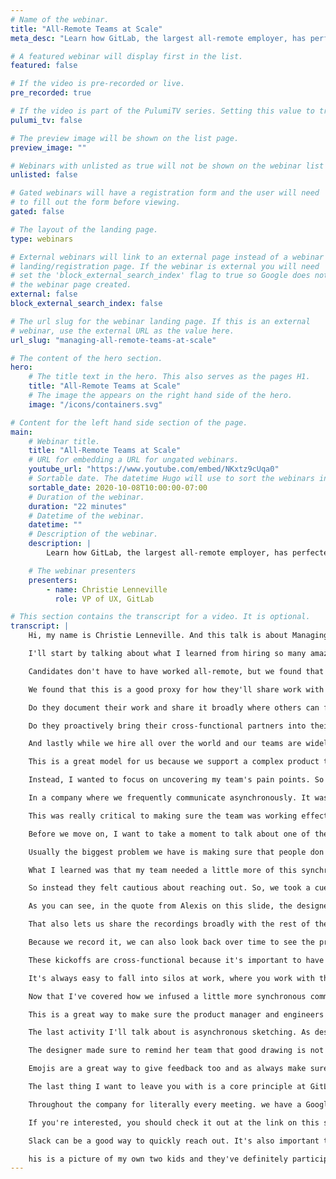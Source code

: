 ```yaml
---
# Name of the webinar.
title: "All-Remote Teams at Scale"
meta_desc: "Learn how GitLab, the largest all-remote employer, has perfected building remote teams. From hiring remote workers to reducing distractions for your team."

# A featured webinar will display first in the list.
featured: false

# If the video is pre-recorded or live.
pre_recorded: true

# If the video is part of the PulumiTV series. Setting this value to true will list the video in the "PulumiTV" section.
pulumi_tv: false

# The preview image will be shown on the list page.
preview_image: ""

# Webinars with unlisted as true will not be shown on the webinar list
unlisted: false

# Gated webinars will have a registration form and the user will need
# to fill out the form before viewing.
gated: false

# The layout of the landing page.
type: webinars

# External webinars will link to an external page instead of a webinar
# landing/registration page. If the webinar is external you will need
# set the 'block_external_search_index' flag to true so Google does not index
# the webinar page created.
external: false
block_external_search_index: false

# The url slug for the webinar landing page. If this is an external
# webinar, use the external URL as the value here.
url_slug: "managing-all-remote-teams-at-scale"

# The content of the hero section.
hero:
    # The title text in the hero. This also serves as the pages H1.
    title: "All-Remote Teams at Scale"
    # The image the appears on the right hand side of the hero.
    image: "/icons/containers.svg"

# Content for the left hand side section of the page.
main:
    # Webinar title.
    title: "All-Remote Teams at Scale"
    # URL for embedding a URL for ungated webinars.
    youtube_url: "https://www.youtube.com/embed/NKxtz9cUqa0"
    # Sortable date. The datetime Hugo will use to sort the webinars in date order.
    sortable_date: 2020-10-08T10:00:00-07:00
    # Duration of the webinar.
    duration: "22 minutes"
    # Datetime of the webinar.
    datetime: ""
    # Description of the webinar.
    description: |
        Learn how GitLab, the largest all-remote employer, has perfected building and scaling remote teams. You'll learn how to hire remote workers and ways to collaborate without creating new distractions for your team.

    # The webinar presenters
    presenters:
        - name: Christie Lenneville
          role: VP of UX, GitLab

# This section contains the transcript for a video. It is optional.
transcript: |
    Hi, my name is Christie Lenneville. And this talk is about Managing All-Remote Teams at Scale. This topic is near and dear to my heart because I lead the U-X department at GitLab the world's largest remote first company for anyone who isn't familiar GitLab is an end-to-end dev-ops platform that enables teams to plan, manage, deploy, monitor and secure the software they're building. I feel so privileged to have had the opportunity to both hire and lead one of the largest all-remote U-X teams in the world Today I want to talk about my team's one-year Journey from 16 to 60 U-X leaders, product designers, researchers and technical writers including how we work remotely both with our developer and product peers and how we collaborate within our own U-X department.

    I'll start by talking about what I learned from hiring so many amazing remote professionals over the last year. When I joined GitLab in February of 2019, we had 16 U-X practitioners, 10 designers, two researchers and four technical writers Today, we have over 60 U-Xers who are located all around the world. It was an incredible investment in U-X and our product has definitely seen the benefits of having such a strong U-X team. We talked to a lot of amazing people as we grew the team and I want to share with you a few things that we found to be important for hiring people who’ll succeed in an all-remote environment While my focus was on U-X. I think these learnings are true for many. If not most remote roles First, we tend to hire people who have at least some experience working remote. After the events of the past few months. that will be almost everyone.

    Candidates don't have to have worked all-remote, but we found that experience working at least with a distributed team really helps. All remote isn't the right fit for everyone and that's okay. Some people really prefer working face-to-face and they don't realize it until they try things a different way. We also conduct all of our interviews remotely. A remote interview shows how well the candidate can communicate over video. Not everyone is comfortable with this. Some people really thrive when they can engage with the energy in a room. We also ask candidates to share a case study of work they've done that they're proud of.

    We found that this is a good proxy for how they'll share work with their team for U-X. It's important for us to understand do they only share their end result because if so, what we're really interested in is their process not just their final output, but how they got there. This context helps the entire team have a better understanding of why they're building what they're building. It also allows them to give critical input early in the process so that they can move faster and end up with a better result. We also want to understand how they share their day-to-day work with their team.

    Do they document their work and share it broadly where others can find it and comment on it? That asynchronous communication is really important when you're working with an all-remote team. Without it people naturally make assumptions which can really slow things down. It also means you can lose the historical context of the decisions you've made, either because that context is in a few people's heads, or maybe they've left the company. We also look for people who are great collaborators.

    Do they proactively bring their cross-functional partners into their process as early as possible or do they throw their work over the wall and expect someone to understand and implement it? In an all-remote company this is especially important because your peers can't just walk over to your desk to ask a question or give feedback When collaboration happens early and often a team can move much faster and again achieve better results. Now I think humility is always important but it's especially important in an all-remote company. You want people who are proactive about encouraging input. At Gitlab we call this having ‘short toes’ because it's unlikely that someone can step on them. We want people who seek out different opinions and probe to find where their own ideas might fail. Facilitating this type of cross-functional conversation is how you end up with a great product.

    And lastly while we hire all over the world and our teams are widely distributed across time zones. we do think about a candidate's team and working hours to make sure they won't feel isolated. Many of these are traits that are important in any role but we found them to be especially important in all remote. Very quickly, if you're wondering how our UX department works, we’re a matrixed team that reports through the engineering department. That means we have a cohesive U-X team with functional leaders who support their teams career growth and our overall U-X strategy, but every U-X practitioner is embedded in a larger cross-functional team of product managers, developers and quality engineers who they work with on a day-to-day basis.

    This is a great model for us because we support a complex product that requires deep subject matter expertise. It would be very difficult for our team to solve technical problems that they don't deeply understand. Now, let's talk about managing all remote at scale. When I joined GitLab almost two years ago, I knew that our team would be rapidly expanding. It was important for me to quickly understand both what was working well and where we had opportunities for improvement. So, I spent my first month mostly listening to the team. I didn't want to make assumptions based on previous experience because every team and its culture are different. The worst thing I could have done was to begin changing things that I didn't understand but were actually working well.

    Instead, I wanted to focus on uncovering my team's pain points. So it was basically an internal research project. Based on those conversations, here are some themes I uncovered. First, they wanted more design collaboration. They were getting good feedback from their product managers and engineering partners, but it was different than the feedback they knew they'd get from other U-Xers. Also, they wanted more collaboration with their product managers. They often felt like they were missing context that would help them better understand the business problem they were attempting to solve.

    In a company where we frequently communicate asynchronously. It was easy for important tech details to get obscured. They also wanted more context about work that was happening in other product areas. It's always easy to get siloed in your own little part of the product and this is especially true when you're all remote, but when you're designing end-to-end workflows, you really need to understand the larger problem that's being solved. You also need a way to understand possible dependencies and areas where you need to maintain consistency. And lastly, even though they were all remote, they still wanted to feel like they had work friends because the social aspect of work is important, too. So, my approach was this: most importantly we would keep the good things.

    This was really critical to making sure the team was working effectively, but, it was also key to building their trust. They needed to know that I wasn't going to come in and mess around with the good things they were already doing. Also, we agreed to run everything new as a pilot and I actively invited feedback from the team about how well changes were working. We also agreed that we would stop doing anything new that didn't show a clear improvement in their day-to-day jobs, and we would go into any new initiative assuming that at least part of it was wrong. This encouraged us to continue iterating to make it better.

    Before we move on, I want to take a moment to talk about one of the good things that GitLab does as a company that we had to make sure not to lose in the U-X department and that's trust our team. At GitLab, we work hard to hire real, good people and we expect them all to be a manager of one, meaning themselves. When you're working remote, it can be easy to fall into a micro-management trap, because you don't physically see people working. But at GitLab, we assess our team based on outcomes not the hours they put in. They can work whatever hours they want as long as they're meeting their commitments and communicating asynchronously both with questions and updates. We can see everyone's progress in the work they produce and because we trust them to manage themselves, they do.

    Usually the biggest problem we have is making sure that people don't overwork. So, as leaders we stay up to date on their personal velocity and the expectations from their team. And, when we see someone starting to work too many hours, we find out why and help them and their extended team adjust. As an all-remote company GitLab is very focused on asynchronous communication. What's interesting is that GitLab runs on GitLab. We use our own tool to get our daily work done. That means we communicate mostly in issues which are what other tools often called tickets and merge requests, which other companies make all pull requests. But synchronous communication can have a lot of value. It can be much faster and more successful to understand and ideate on problems face-to-face.

    What I learned was that my team needed a little more of this synchronous communication, but, the challenge was not to over-correct. We needed to remain primarily asynchronous while giving them more of the verbal conversations they felt they were missing. So, we brainstormed together and came up with a few ideas. One of the first initiatives we rolled out was a pair designer program. This was to address the team’s concern that they weren't getting the amount of feedback and collaboration that they wanted from their functional peers. For designers who work in an office, they can look across the aisle and have a pretty good idea of whether they would be interrupting someone's workflow with a question. But, in an all-remote team, they had no idea.

    So instead they felt cautious about reaching out. So, we took a cue from pair programming and began a paired design program where every designer is assigned to another designer who is their go-to person for ideation and feedback. We make sure to assign pairs in compatible time zones, but we also try to partner people who wouldn't normally work together. This gives everyone an opportunity to see product areas that they wouldn't otherwise. Every six months we switch the pairs up so that we get to know new people better and also experience other product areas more deeply. There are no constraints on how the pairs work together. Some like to meet ad-hoc while others have a regularly scheduled sync. This time is for them, so it's really about what works for their partnership.

    As you can see, in the quote from Alexis on this slide, the designers really like the program because they get a perspective that they wouldn't have gotten from working alone, and they learn more about what's happening across our entire product. Like I mentioned before, we base this initiative on the idea of pair programming. So it's a great approach for many roles, not just U-X. We also started holding a U-X showcase for one hour, every other week, again to increase everyone's visibility into work that was happening in other product areas. Everyone in the company is welcome to attend, but outside of U-X it's especially helpful for product managers and developers. In a U-X showcase four designers share for 15 minutes each and we record the conversation and post it on YouTube so that anyone who isn't available at that time can still take advantage.

    That also lets us share the recordings broadly with the rest of the company, so they know what we're up to. In fact, anyone in the world can review the showcases, because we upload them to YouTube. This is important in an open-source company like GitLab where millions of people may be interested in the work you're doing. The U-X showcase is one of my favorite activities because I always learn so much from my team. What I might have absorbed from just being around my team in an office, we take the time to to intentionally share.

    Because we record it, we can also look back over time to see the progression of work that we've done If you'd like to see an example, I’ve added a short link to a U-X showcase by Jeremy our brilliantly talented visual design lead In it, he talks about our upcoming migration from sketch to Figma, our newly updated color palettes, and our new U-X foundations team that focuses on design ops and our design system, which is called pajamas. At GitLab, teams try to work as asynchronously as they can. That's a core philosophy at our all-remote company because not everyone is in a time zone that allows them to be in the same place at the same time. But, we have found that at the beginning of a project it's often helpful to get the team together for a face-to-face discussion.

    These kickoffs are cross-functional because it's important to have U-X, the product manager, and engineers all on the same page. It offers an opportunity for the P-M to clarify the business goal and the engineers to note any known constraints. But more importantly, it allows the team to brainstorm together about potential solutions. The key to these kickoffs is to keep them short, usually 30 minutes or an hour. Make sure the team comes in with context about the problem to be solved and clearly set the scope of the problem that the team is solving. Also, we make sure to document both the discussion and the outcome so that we have a record of the decisions we've made and anyone who can't attend can easily catch up. And, as with every other meeting, we record these kickoffs and post them to YouTube for anyone who wants to see everything that happened.

    It's always easy to fall into silos at work, where you work with the same people all of the time, but when you work all-remote, this can become even more of a problem one way our U-X research and design system teams overcome this is with open office hours. They hold them every two-to-four weeks and everyone in the company is welcome. There's a standing invitation on the company calendar, but they also advertise in Slack as a reminder. People are invited to come with literally any question they may have It's an opportunity for people to learn more about the teams, but also to bring up thought-provoking ideas. This works really well for our UX team, but it can be helpful for nearly any kind of role. As technologists, we all have our own areas of deep expertise to share.

    Now that I've covered how we infused a little more synchronous communication into how we work, I'd also like to share some asynchronous activities we added that the team really values. First, some of our designers record video walkthroughs of their design work to keep their teams up-to-date. Prior to this, they likely shared low-fidelity sketches or wire frames with their team in issues. The video walkthrough is most appropriate for when a design is getting ready to move into development. The point of the walkthrough is to step the cross-functional team through a prototype, sharing the end-to-end workflow and rationale for the intended solution. They also talk about options that they thought about, but discarded for whatever reason.

    This is a great way to make sure the product manager and engineers all understand the design. This is the same thing that designers in a traditional company might do face-to-face, but in an all-remote company, we have to make an effort to ensure that everyone has access to the information they need. But, this isn't just useful in the context of designs. Our engineers and product managers create video walkthroughs too, that cover their own strategic decisions. As always, we post the video to YouTube, but we usually post a link to the video in the issue too, so that anyone can leave comments or questions. If you visit the short link on this slide, you can see an example from Kyle, one of our designers for the security section of our product.

    The last activity I'll talk about is asynchronous sketching. As designers we’re used to getting our cross-functional teams in a room with a whiteboard, sticky notes, and markers to brainstorm together. But when you're all-remote, you have to get creative about how you lead these collaborative activities. It's still possible though. Most importantly you want to start by documenting clear, simple instructions for the team to make sure they understand what's being asked of them. Then you need to offer them a space to collaborate. We often use a tool called Mural, but we also use GitLab issues. You can see example of that in the slide. You can see that a variety of people contributed sketches to this activity including developers and product managers.

    The designer made sure to remind her team that good drawing is not the point. She even pointed out that her own drawings were going to be ugly too. If you're interested, you can visit the short link on this slide to see the asynchronous sketching session that Sun Jung facilitated recently for her team. It's important to remember that when someone shares an idea asynchronously, they aren't going to get the same feedback, they’d naturally get in an in-person session, through body language or facial expressions, and that can be really nerve-racking. So, as the facilitator you have to make sure to encourage them with supportive comments.

    Emojis are a great way to give feedback too and as always make sure the results are documented someplace where everyone can find them. Everything I've talked about so far has been a more formal activity, but often times people want informal collaboration too So, one of our team members set up a Slack channel just for this purpose. When a designer wants to some ad-hoc feedback and their pair designer isn't available, or if they have some extra time to give feedback, they pop a note into the U-X co-working channel. I also see them posting designs there for quick a-sync feedback.

    The last thing I want to leave you with is a core principle at GitLab, which is: document everything. You may have noticed that throughout this presentation I frequently brought up the idea of documenting both your discussions and your outcomes. In an all-remote company, that's probably the single-most important thing you can do, because when you're remote you have to be intentional about sharing information. At GitLab, we document absolutely everything. In U-X, we document our designs and rationale in issues and videos and we document our research findings in a searchable repository that's accessible to everyone in the company.

    Throughout the company for literally every meeting. we have a Google Doc with an agenda and everyone helps document the discussions we make. This is an incredibly democratized and empowering way to work, because anyone can add a topic to the agenda. And lastly, we document our team processes in the company handbook which is accessible to anyone in the world. The handbook is kind of amazing. It has over 7,000 pages and we update it dozens of times every single day. Everyone in the company is responsible for keeping it up-to date because it's a real-time view into how we work.

    If you're interested, you should check it out at the link on this slide. The last thing I'll mention is that even though we work together through technology, we're all still human and it's important not to forget it. That's why we schedule hangouts that are purely social. In an office you'd have these conversations at lunch or when you pass someone in the hall, but in an all-remote company, you have to set aside time for the fun stuff. We also try to check on each other just to say hi.

    Slack can be a good way to quickly reach out. It's also important to remember to give positive feedback for the good work that your peers do. At GitLab, we have a dedicated Slack channel just for this purpose and it gets many, many messages every day. Also, anyone can nominate a pear for a discretionary bonus of $1,000 and our company goal is for 10% of the company to receive a bonus each month. And, lastly we actively remind each other that we don't have to hide our families from our work. Kids and pets are always welcome in our calls and when someone apologizes for the interruption, we invite an even bigger interruption. T

    his is a picture of my own two kids and they've definitely participated in a few meetings. So in conclusion, all-remote works, you just have to be intentional about it. Be proactive about reaching out. Reach out again, when you don't get the information you need. Record and share everything and document everything. And lastly, be human, be kind to yourself and others, because work is just another part of life. Thanks for joining me today. I hope you enjoyed our time together because I did. Feel free to connect with me on LinkedIn if you're interested. Take care.
---
```

